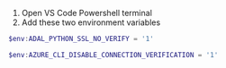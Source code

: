 1. Open VS Code Powershell terminal
2. Add these two environment variables

```powershell
$env:ADAL_PYTHON_SSL_NO_VERIFY = '1'

$env:AZURE_CLI_DISABLE_CONNECTION_VERIFICATION = '1'
```
